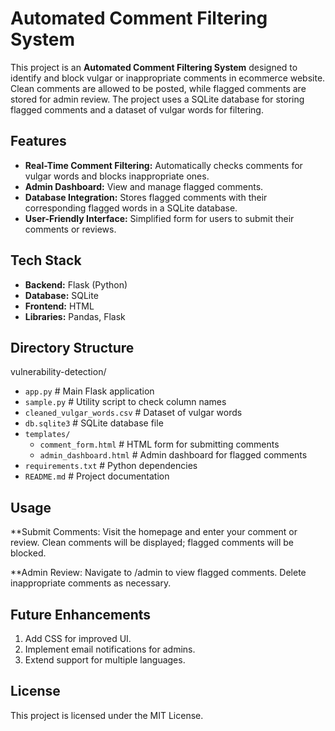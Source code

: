 # Automated Comment Filtering System

This project is an **Automated Comment Filtering System** designed to identify and block vulgar or inappropriate comments in ecommerce website. Clean comments are allowed to be posted, while flagged comments are stored for admin review. The project uses a SQLite database for storing flagged comments and a dataset of vulgar words for filtering.

## Features

- **Real-Time Comment Filtering:** Automatically checks comments for vulgar words and blocks inappropriate ones.
- **Admin Dashboard:** View and manage flagged comments.
- **Database Integration:** Stores flagged comments with their corresponding flagged words in a SQLite database.
- **User-Friendly Interface:** Simplified form for users to submit their comments or reviews.

## Tech Stack

- **Backend:** Flask (Python)
- **Database:** SQLite
- **Frontend:** HTML
- **Libraries:** Pandas, Flask

## Directory Structure

vulnerability-detection/
- `app.py`                        # Main Flask application
- `sample.py`                     # Utility script to check column names
- `cleaned_vulgar_words.csv`      # Dataset of vulgar words
- `db.sqlite3`                    # SQLite database file
- `templates/`
  - `comment_form.html`           # HTML form for submitting comments
  - `admin_dashboard.html`        # Admin dashboard for flagged comments
- `requirements.txt`              # Python dependencies
- `README.md`                     # Project documentation


## Usage
**Submit Comments:
Visit the homepage and enter your comment or review.
Clean comments will be displayed; flagged comments will be blocked.

**Admin Review:
Navigate to /admin to view flagged comments.
Delete inappropriate comments as necessary.

## Future Enhancements
1. Add CSS for improved UI.
2. Implement email notifications for admins.
3. Extend support for multiple languages.


## License
This project is licensed under the MIT License.


